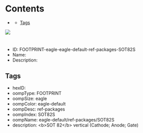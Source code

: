 



Contents
========

* [](#)
	* [Tags](#tags)
  
![][im]
# 

- ID: FOOTPRINT-eagle-eagle-default-ref-packages-SOT82S
- Name: 
- Description: 

## Tags

- hexID: 
- oompType: FOOTPRINT
- oompSize: eagle
- oompColor: eagle-default
- oompDesc: ref-packages
- oompIndex: SOT82S
- oompName: eagle-default/ref-packages/SOT82S
- description: &lt;b&gt;SOT 82&lt;/b&gt; vertical (Cathode; Anode; Gate)



[im]: image.png
